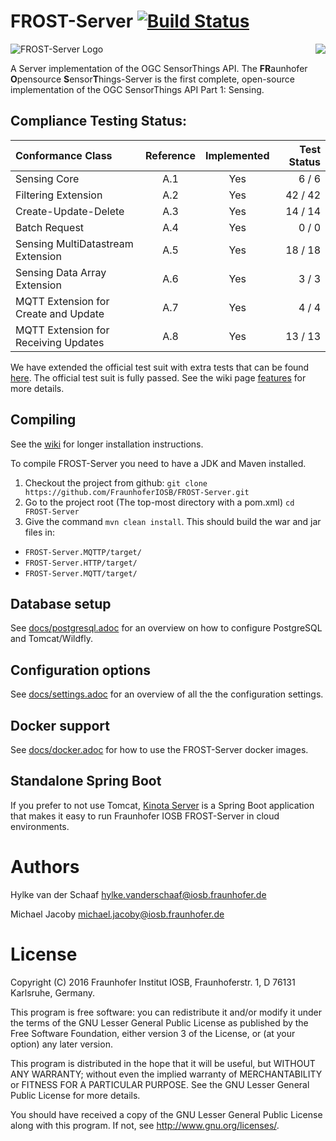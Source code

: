 # FROST-Server [![Build Status](https://travis-ci.org/FraunhoferIOSB/FROST-Server.svg?branch=master)](https://travis-ci.org/FraunhoferIOSB/FROST-Server)

![FROST-Server Logo](https://raw.githubusercontent.com/FraunhoferIOSB/FROST-Server/master/images/FROST-Server-darkgrey.png)
<a href="http://www.opengeospatial.org/resource/products/details/?pid=1371"><img align="right" src ="https://raw.githubusercontent.com/FraunhoferIOSB/FROST-Server/master/images/Certified_OGC_Compliant_Logo_Web.png"/></a>

A Server implementation of the OGC SensorThings API. The **FR**aunhofer **O**pensource **S**ensor**T**hings-Server
is the first complete, open-source implementation of the OGC SensorThings API Part 1: Sensing.


## Compliance Testing Status:

| Conformance Class                     | Reference | Implemented |Test Status |
|:--------------------------------------|:---------:|:-----------:|-----------:|
| Sensing Core                          | A.1       | Yes         |   6 /  6   |
| Filtering Extension                   | A.2       | Yes         |  42 / 42   |
| Create-Update-Delete                  | A.3       | Yes         |  14 / 14   |
| Batch Request                         | A.4       | Yes         |   0 /  0   |
| Sensing MultiDatastream Extension     | A.5       | Yes         |  18 / 18   |
| Sensing Data Array Extension          | A.6       | Yes         |   3 /  3   |
| MQTT Extension for Create and Update  | A.7       | Yes         |   4 /  4   |
| MQTT Extension for Receiving Updates  | A.8       | Yes         |  13 / 13   |

We have extended the official test suit with extra tests that can be found [here](https://github.com/FraunhoferIOSB/ets-sta10).
The official test suit is fully passed.
See the wiki page [features](https://github.com/FraunhoferIOSB/FROST-Server/wiki/Features) for more details.

## Compiling

See the [wiki](https://github.com/FraunhoferIOSB/FROST-Server/wiki) for longer installation instructions.

To compile FROST-Server you need to have a JDK and Maven installed.

1. Checkout the project from github: `git clone https://github.com/FraunhoferIOSB/FROST-Server.git`
2. Go to the project root (The top-most directory with a pom.xml) `cd FROST-Server`
3. Give the command `mvn clean install`. This should build the war and jar files in:
  * `FROST-Server.MQTTP/target/`
  * `FROST-Server.HTTP/target/`
  * `FROST-Server.MQTT/target/`

## Database setup

See [docs/postgresql.adoc](docs/postgresql.adoc) for an overview on how to configure PostgreSQL and Tomcat/Wildfly.

## Configuration options

See [docs/settings.adoc](docs/settings.adoc) for an overview of all the the configuration settings.

## Docker support

See [docs/docker.adoc](docs/docker.adoc) for how to use the FROST-Server docker images.

## Standalone Spring Boot

If you prefer to not use Tomcat, [Kinota Server](https://github.com/kinota/kinota-server) is a
Spring Boot application that makes it easy to run Fraunhofer IOSB FROST-Server in cloud environments.

# Authors

Hylke van der Schaaf
hylke.vanderschaaf@iosb.fraunhofer.de

Michael Jacoby
michael.jacoby@iosb.fraunhofer.de


# License

Copyright (C) 2016 Fraunhofer Institut IOSB, Fraunhoferstr. 1, D 76131
Karlsruhe, Germany.

This program is free software: you can redistribute it and/or modify
it under the terms of the GNU Lesser General Public License as published by
the Free Software Foundation, either version 3 of the License, or
(at your option) any later version.

This program is distributed in the hope that it will be useful,
but WITHOUT ANY WARRANTY; without even the implied warranty of
MERCHANTABILITY or FITNESS FOR A PARTICULAR PURPOSE.  See the
GNU Lesser General Public License for more details.

You should have received a copy of the GNU Lesser General Public License
along with this program.  If not, see <http://www.gnu.org/licenses/>.
